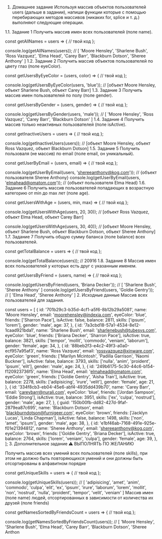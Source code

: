 1. Домашнее задание
Используя массив объектов пользователей users (дальше в задании), напиши функции которые с помощью перебирающих методов массивов (никаких for, splice и т. д.) выполняют следующие операции.

1.1. Задание 1
Получить массив имен всех пользователей (поле name).

const getAllNames = users => {
  // твой код
};

console.log(getAllNames(users));
// [ 'Moore Hensley', 'Sharlene Bush', 'Ross Vazquez', 'Elma Head', 'Carey Barr', 'Blackburn Dotson', 'Sheree Anthony' ]
1.2. Задание 2
Получить массив объектов пользователей по цвету глаз (поле eyeColor).

const getUsersByEyeColor = (users, color) => {
  // твой код
};

console.log(getUsersByEyeColor(users, 'blue')); // [объект Moore Hensley, объект Sharlene Bush, объект Carey Barr]
1.3. Задание 3
Получить массив имен пользователей по полу (поле gender).

const getUsersByGender = (users, gender) => {
  // твой код
};

console.log(getUsersByGender(users, 'male')); // [ 'Moore Hensley', 'Ross Vazquez', 'Carey Barr', 'Blackburn Dotson' ]
1.4. Задание 4
Получить массив только неактивных пользователей (поле isActive).

const getInactiveUsers = users => {
  // твой код
};

console.log(getInactiveUsers(users)); // [объект Moore Hensley, объект Ross Vazquez, объект Blackburn Dotson]
1.5. Задание 5
Получить пользоваля (не массив) по email (поле email, он уникальный).

const getUserByEmail = (users, email) => {
  // твой код
};

console.log(getUserByEmail(users, 'shereeanthony@kog.com')); // {объект пользователя Sheree Anthony}
console.log(getUserByEmail(users, 'elmahead@omatom.com')); // {объект пользователя Elma Head}
1.6. Задание 6
Получить массив пользователей попадающих в возрастную категорию от min до max лет (поле age).

const getUsersWithAge = (users, min, max) => {
  // твой код
};

console.log(getUsersWithAge(users, 20, 30)); // [объект Ross Vazquez, объект Elma Head, объект Carey Barr]

console.log(getUsersWithAge(users, 30, 40));
// [объект Moore Hensley, объект Sharlene Bush, объект Blackburn Dotson, объект Sheree Anthony]
1.7. Задание 7
Получить общую сумму баланса (поле balance) всех пользователей.

const getTotalBalance = users => {
  // твой код
};

console.log(getTotalBalance(users)); // 20916
1.8. Задание 8
Массив имен всех пользователей у которых есть друг с указанным именем.

const getUsersByFriend = (users, name) => {
  // твой код
};

console.log(getUsersByFriend(users, 'Briana Decker')); // [ 'Sharlene Bush', 'Sheree Anthony' ]
console.log(getUsersByFriend(users, 'Goldie Gentry')); // [ 'Elma Head', 'Sheree Anthony' ]
2. Исходные данные
Массив всех пользователей для задания.

const users = [
  {
    id: '701b29c3-b35d-4cf1-a5f6-8b12b29a5081',
    name: 'Moore Hensley',
    email: 'moorehensley@indexia.com',
    eyeColor: 'blue',
    friends: ['Sharron Pace'],
    isActive: false,
    balance: 2811,
    skills: ['ipsum', 'lorem'],
    gender: 'male',
    age: 37,
  },
  {
    id: '7a3cbd18-57a1-4534-8e12-1caad921bda1',
    name: 'Sharlene Bush',
    email: 'sharlenebush@tubesys.com',
    eyeColor: 'blue',
    friends: ['Briana Decker', 'Sharron Pace'],
    isActive: true,
    balance: 3821,
    skills: ['tempor', 'mollit', 'commodo', 'veniam', 'laborum'],
    gender: 'female',
    age: 34,
  },
  {
    id: '88beb2f3-e4c2-49f3-a0a0-ecf957a95af3',
    name: 'Ross Vazquez',
    email: 'rossvazquez@xinware.com',
    eyeColor: 'green',
    friends: ['Marilyn Mcintosh', 'Padilla Garrison', 'Naomi Buckner'],
    isActive: false,
    balance: 3793,
    skills: ['nulla', 'anim', 'proident', 'ipsum', 'elit'],
    gender: 'male',
    age: 24,
  },
  {
    id: '249b6175-5c30-44c6-b154-f120923736f5',
    name: 'Elma Head',
    email: 'elmahead@omatom.com',
    eyeColor: 'green',
    friends: ['Goldie Gentry', 'Aisha Tran'],
    isActive: true,
    balance: 2278,
    skills: ['adipisicing', 'irure', 'velit'],
    gender: 'female',
    age: 21,
  },
  {
    id: '334f8cb3-eb04-45e6-abf4-4935dd439b70',
    name: 'Carey Barr',
    email: 'careybarr@nurali.com',
    eyeColor: 'blue',
    friends: ['Jordan Sampson', 'Eddie Strong'],
    isActive: true,
    balance: 3951,
    skills: ['ex', 'culpa', 'nostrud'],
    gender: 'male',
    age: 27,
  },
  {
    guid: '150b00fb-dd82-427d-9faf-2879ea87c695',
    name: 'Blackburn Dotson',
    email: 'blackburndotson@furnigeer.com',
    eyeColor: 'brown',
    friends: ['Jacklyn Lucas', 'Linda Chapman'],
    isActive: false,
    balance: 1498,
    skills: ['non', 'amet', 'ipsum'],
    gender: 'male',
    age: 38,
  },
  {
    id: 'e1bf46ab-7168-491e-925e-f01e21394812',
    name: 'Sheree Anthony',
    email: 'shereeanthony@kog.com',
    eyeColor: 'brown',
    friends: ['Goldie Gentry', 'Briana Decker'],
    isActive: true,
    balance: 2764,
    skills: ['lorem', 'veniam', 'culpa'],
    gender: 'female',
    age: 39,
  },
];
3. Дополнительное задание
⚠️ ВЫПОЛНЯТЬ ПО ЖЕЛАНИЮ

Получить массив всех умений всех пользователей (поле skills), при этом не должно быть повторяющихся умений и они должны быть отсортированы в алфавитном порядке

const getUniqueSkills = users => {
  // твой код
};

console.log(getUniqueSkills(users));
// [ 'adipisicing', 'amet', 'anim', 'commodo', 'culpa', 'elit', 'ex', 'ipsum', 'irure', 'laborum', 'lorem', 'mollit', 'non', 'nostrud', 'nulla', 'proident', 'tempor', 'velit', 'veniam' ]
Массив имен (поле name) людей, отсортированных в зависимости от количества их друзей (поле friends)

const getNamesSortedByFriendsCount = users => {
  // твой код
};

console.log(getNamesSortedByFriendsCount(users));
// [ 'Moore Hensley', 'Sharlene Bush', 'Elma Head', 'Carey Barr', 'Blackburn Dotson', 'Sheree Anthon